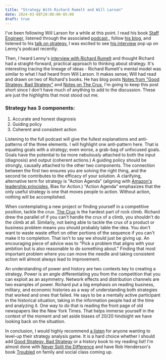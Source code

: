 ```yaml
---
title: "Strategy With Richard Rumelt and Will Larson"
date: 2024-03-08T20:00:00-05:00
draft: true
---
```


I've been following Will Larson for a while at this point. I read his book [Staff Engineer,](https://staffeng.com/book/) listened through the associated [podcast,](https://podcast.staffeng.com/), follow [his blog,](https://lethain.com/) and listened to his [talk on strategy.](https://www.youtube.com/watch?v=vkfzpQ10eI4) I was excited to see [his interview](https://www.lennyspodcast.com/the-engineering-mindset-will-larson-carta-stripe-uber-calm-digg/) pop up on Lenny's podcast recently.

Then, I heard Lenny's [interview with Richard Rumelt](https://www.lennyspodcast.com/good-strategy-bad-strategy-richard-rumelt/) and thought Richard had a straight-forward, practical approach to thinking about strategy. It's interesting tracing the lineage of ideas - Richard Rumelt's mental model was similar to what I had heard from Will Larson. It makes sense; Will had read and drawn on two of Richard's books. He has blog posts [Notes from "Good Strategy, Bad Strategy"](https://lethain.com/good-strategy-bad-strategy/) and [Notes on The Crux.](https://lethain.com/notes-on-the-crux/) I'm going to keep this post short since I don't have much of anything to add to the discussion. These are just the highlights that most stood out me.

### Strategy has 3 components:

1. Accurate and honest diagnosis
2. Guiding policy
3. Coherent and consistent action

Listening to the full podcast will give the fullest explanations and anti-patterns of the three elements. I will highlight one anti-pattern here. That is equating goals with a strategy; even worse, a grab-bag of unfocused goals. Goals have the potential to be more nebulously attached to both the input (diagnosis) and output (coherent actions.) A guiding policy should be strongly, causally attached to the other two components. The connection between the first two ensures you are solving the right thing, and the second tie contributes to the efficacy of your solution. A clarifying, alternative term for strategy is "Action Agenda" (aligning with [Amazon's leadership principles,](https://www.amazon.jobs/content/en/our-workplace/leadership-principles) Bias for Action.) "Action Agenda" emphasizes that the only useful strategy is one that moves people to action. Without action, nothing will be accomplished.

When contemplating a new project or finding yourself in a competitive position, tackle the crux. [The Crux](https://hardclimbs.info/what-is-a-crux-in-climbing/) is the hardest part of rock climb. Richard drew the parallel of if you can't handle the crux of a climb, you shouldn't do the climb at all. Similarly, not being able to tackle the crux of a product or business problem means you should probably table the idea. You don't want to waste waste effort on other portions of the sequence if you can't make it to completion. That isn't to say we should just be giving up. An encouraging piece of advice was to "Pick a problem that aligns with your ambition but is also reasonable to do something about." Finding that most important problem where you can move the needle and taking consistent action will almost always lead to improvement.

An understanding of power and history are two contexts key to creating a strategy. Power is an angle differentiating you from the competition that you can exploit as an asymmetry. Network effects and distribution channels are two examples of power. Richard put a big emphasis on reading business, military, and economic histories as a way of understanding both strategies that worked and ones that failed. He says to be a mentally active participant in the historical situation, taking in the information people had at the time and analyzing it. One way to do that is reading the front page of old newspapers like the New York Times. That helps immerse yourself in the context of the moment and set aside biases of 20/20 hindsight we have looking back on the situation.

In conclusion, I would highly recommend [a listen](https://www.lennyspodcast.com/good-strategy-bad-strategy-richard-rumelt/) for anyone wanting to level-up their strategy analysis game. It is a hard choice whether I should add [Good Strategy, Bad Strategy](https://www.goodreads.com/en/book/show/11721966) or a history book to my reading list! I'm almost done with [Never Split the Difference](https://www.goodreads.com/book/show/123857637-never-split-the-difference) and have Rob Henderson's book [Troubled](https://www.simonandschuster.com/books/Troubled/Rob-Henderson/9781982168537) on family and social class coming up.
